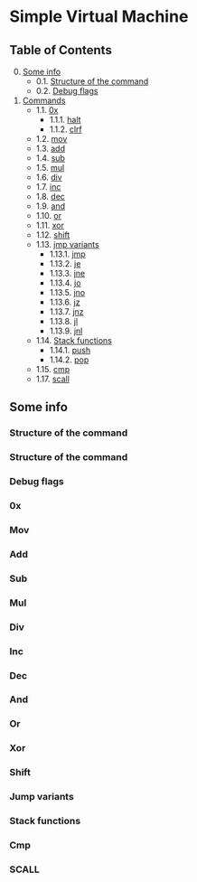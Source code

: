 # Simple Virtual Machine
## Table of Contents
0. [Some info](#si)
   - 0.1. [Structure of the command](#sotc)
   - 0.2. [Debug flags](#df)
1. [Commands](#cmds)
   - 1.1. [0x](#Zero)
      - 1.1.1. [halt](#halt)
      - 1.1.2. [clrf](#clrf)
   - 1.2. [mov](#mov)
   - 1.3. [add](#add)
   - 1.4. [sub](#sub)
   - 1.5. [mul](#mul)
   - 1.6. [div](#div)
   - 1.7. [inc](#inc)
   - 1.8. [dec](#dec)
   - 1.9. [and](#and)
   - 1.10. [or](#or)
   - 1.11. [xor](#xor)
   - 1.12. [shift](#shift)
   - 1.13. [jmp variants](#jmpInstr)
      - 1.13.1. [jmp](#jmp)
      - 1.13.2. [je](#je)
      - 1.13.3. [jne](#jne)
      - 1.13.4. [jo](#jo)
      - 1.13.5. [jno](#jno)
      - 1.13.6. [jz](#jz)
      - 1.13.7. [jnz](#jnz)
      - 1.13.8. [jl](#jl)
      - 1.13.9. [jnl](#jnl)
   - 1.14. [Stack functions](#stk)
      - 1.14.1. [push](#push)
      - 1.14.2. [pop](#pop)
   - 1.15. [cmp](#cmp)
   - 1.17. [scall](#scall)

## Some info <a name="si"></a>
### Structure of the command <a name="sotc"></a>

### Structure of the command <a name="sotc"></a>

### Debug flags <a name="df"></a>

### 0x <a name="Zero"></a>

### Mov <a name="mov"></a>

### Add <a name="add"></a>

### Sub <a name="sub"></a>

### Mul <a name="mul"></a>

### Div <a name="div"></a>

### Inc <a name="inc"></a>

### Dec <a name="dec"></a>

### And <a name="and"></a>

### Or <a name="or"></a>

### Xor <a name="xor"></a>

### Shift <a name="shift"></a>

### Jump variants <a name="jumpInstr"></a>

### Stack functions <a name="dec"></a>

### Cmp <a name="cmp"></a>

### SCALL <a name="scall"></a>